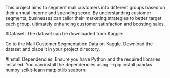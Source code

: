 This project aims to segment mall customers into different groups based on their annual income and spending score. 
By understanding customer segments, businesses can tailor their marketing strategies to better target each group, ultimately enhancing customer satisfaction and boosting sales.

#Dataset:
The dataset can be downloaded from Kaggle:

Go to the Mall Customer Segmentation Data on Kaggle.
Download the dataset and place it in your project directory.

#Install Dependencies:
Ensure you have Python and the required libraries installed. You can install the dependencies using:  ->pip install pandas numpy scikit-learn matplotlib seaborn
